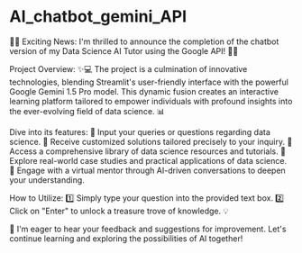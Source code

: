 # AI_chatbot_gemini_API
🚀🌟 Exciting News: I'm thrilled to announce the completion of the chatbot version of my Data Science AI Tutor using the Google API! 🤖🎉

Project Overview:
✨💻 The project is a culmination of innovative technologies, blending Streamlit's user-friendly interface with the powerful Google Gemini 1.5 Pro model. This dynamic fusion creates an interactive learning platform tailored to empower individuals with profound insights into the ever-evolving field of data science. 📊

Dive into its features:
🔹 Input your queries or questions regarding data science.
🔹 Receive customized solutions tailored precisely to your inquiry.
🔹 Access a comprehensive library of data science resources and tutorials.
🔹 Explore real-world case studies and practical applications of data science.
🔹 Engage with a virtual mentor through AI-driven conversations to deepen your understanding.

How to Utilize:
1️⃣ Simply type your question into the provided text box.
2️⃣ Click on "Enter" to unlock a treasure trove of knowledge. 💡

💬 I'm eager to hear your feedback and suggestions for improvement. Let's continue learning and exploring the possibilities of AI together!
